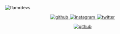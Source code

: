 <picture>
  <source media="(prefers-color-scheme: dark)" srcset="https://flamrdevs.pages.dev/svgs/1920x1080-svg-dark.svg">
  <img alt="flamrdevs" src="https://flamrdevs.pages.dev/svgs/1920x1080-svg-light.svg">
</picture>

<p align="center">
  <a href="https://github.com/flamrdevs">
    <picture>
      <source media="(prefers-color-scheme: dark)" srcset="https://flamrdevs.cyclic.app/core/icon-button?theme=dark&icon=github">
      <img alt="github" src="https://flamrdevs.cyclic.app/core/icon-button?theme=light&icon=github" hspace="1">
    </picture>
  </a>
  <a href="https://instagram.com/flamrdevs">
    <picture>
      <source media="(prefers-color-scheme: dark)" srcset="https://flamrdevs.cyclic.app/core/icon-button?theme=dark&icon=instagram">
      <img alt="instagram" src="https://flamrdevs.cyclic.app/core/icon-button?theme=light&icon=instagram" hspace="1">
    </picture>
  </a>
  <a href="https://twitter.com/flamrdevs">
    <picture>
      <source media="(prefers-color-scheme: dark)" srcset="https://flamrdevs.cyclic.app/core/icon-button?theme=dark&icon=twitter">
      <img alt="twitter" src="https://flamrdevs.cyclic.app/core/icon-button?theme=light&icon=twitter" hspace="1">
    </picture>
  </a>
</p>

<p align="center">
  <a href="https://flamrdevs.vercel.app">
    <picture>
      <source media="(prefers-color-scheme: dark)" srcset="https://flamrdevs.cyclic.app/core/button?theme=dark&text=website">
      <img alt="github" src="https://flamrdevs.cyclic.app/core/button?theme=light&text=website" hspace="1">
    </picture>
  </a>
</p>

